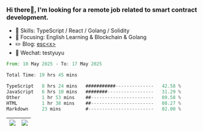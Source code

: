 ### Hi there👋, I'm looking for a remote job related to smart contract development.


- 🔨 Skills: TypeScript / React / Golang / Solidity
- 🎯 Focusing: English Learning & Blockchain & Golang
- ✏️ Blog: [esc\<x\>](https://escx.github.io)
- 💬 Wechat: testyuyu


<!--START_SECTION:waka-->

```rust
From: 10 May 2025 - To: 17 May 2025

Total Time: 19 hrs 45 mins

TypeScript   8 hrs 24 mins   ###########--------------   42.58 %
JavaScript   6 hrs 10 mins   ########-----------------   31.29 %
Other        1 hr 53 mins    ##-----------------------   09.58 %
HTML         1 hr 38 mins    ##-----------------------   08.27 %
Markdown     23 mins         #------------------------   02.00 %
```

<!--END_SECTION:waka-->


| <img align="center" src="https://github-readme-stats.vercel.app/api/?username=escX&show_icons=true&theme=buefy&hide_border=true&card_width=500" /> | <img align="center" src="https://github-readme-stats.vercel.app/api/top-langs/?username=escX&layout=compact&theme=buefy&hide_border=true&card_width=500" /> |
| ------------- | ------------- |
